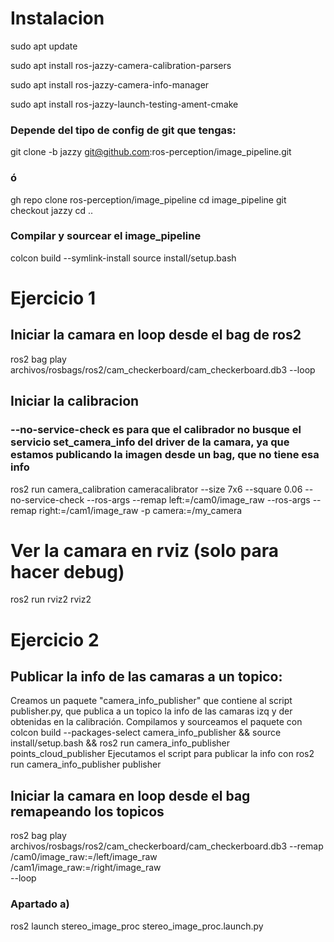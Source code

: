 # Instalacion

sudo apt update

sudo apt install ros-jazzy-camera-calibration-parsers

sudo apt install ros-jazzy-camera-info-manager

sudo apt install ros-jazzy-launch-testing-ament-cmake

### Depende del tipo de config de git que tengas:
git clone -b jazzy git@github.com:ros-perception/image_pipeline.git
### ó
gh repo clone ros-perception/image_pipeline
cd image_pipeline
git checkout jazzy
cd ..

### Compilar y sourcear el image_pipeline
colcon build --symlink-install
source install/setup.bash


# Ejercicio 1
## Iniciar la camara en loop desde el bag de ros2
ros2 bag play archivos/rosbags/ros2/cam_checkerboard/cam_checkerboard.db3 --loop

## Iniciar la calibracion 
### --no-service-check es para que el calibrador no busque el servicio set_camera_info del driver de la camara, ya que estamos publicando la imagen desde un bag, que no tiene esa info
ros2 run camera_calibration cameracalibrator --size 7x6 --square 0.06 --no-service-check --ros-args --remap left:=/cam0/image_raw --ros-args --remap right:=/cam1/image_raw -p camera:=/my_camera

# Ver la camara en rviz (solo para hacer debug)
ros2 run rviz2 rviz2

# Ejercicio 2

## Publicar la info de las camaras a un topico:
Creamos un paquete "camera_info_publisher" que contiene al script publisher.py, que publica a un topico la info de las camaras izq y der obtenidas en la calibración.
Compilamos y sourceamos el paquete con
    colcon build --packages-select camera_info_publisher && source install/setup.bash &&  ros2 run camera_info_publisher points_cloud_publisher
Ejecutamos el script para publicar la info con
    ros2 run camera_info_publisher publisher


## Iniciar la camara en loop desde el bag remapeando los topicos
ros2 bag play archivos/rosbags/ros2/cam_checkerboard/cam_checkerboard.db3 --remap \
    /cam0/image_raw:=/left/image_raw \
    /cam1/image_raw:=/right/image_raw \
    --loop
    
### Apartado a)
ros2 launch stereo_image_proc stereo_image_proc.launch.py